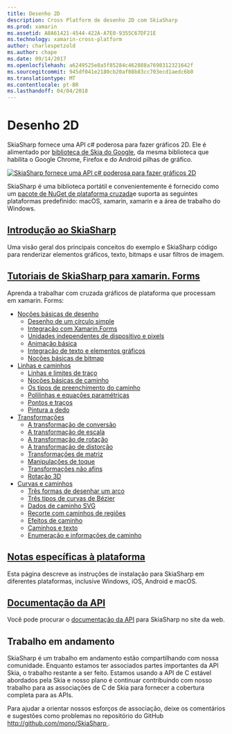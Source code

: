 ```yaml
---
title: Desenho 2D
description: Cross Platform de desenho 2D com SkiaSharp
ms.prod: xamarin
ms.assetid: A8A61421-4544-422A-A7E0-9355C67DF21E
ms.technology: xamarin-cross-platform
author: charlespetzold
ms.author: chape
ms.date: 09/14/2017
ms.openlocfilehash: a6249525e8a5f85284c462888a7698312321642f
ms.sourcegitcommit: 945df041e2180cb20af08b83cc703ecd1aedc6b0
ms.translationtype: MT
ms.contentlocale: pt-BR
ms.lasthandoff: 04/04/2018
---
```

# <a name="2d-drawing"></a>Desenho 2D

SkiaSharp fornece uma API c# poderosa para fazer gráficos 2D. Ele é alimentado por [biblioteca de Skia do Google](http://skia.org), da mesma biblioteca que habilita o Google Chrome, Firefox e do Android pilhas de gráfico.

[![](images/ide-sml.png "SkiaSharp fornece uma API c# poderosa para fazer gráficos 2D")](images/ide.png#lightbox)

SkiaSharp é uma biblioteca portátil e convenientemente é fornecido como um [pacote de NuGet de plataforma cruzada](https://www.nuget.org/packages/SkiaSharp)e suporta as seguintes plataformas predefinido: macOS, xamarin, xamarin e a área de trabalho do Windows.

## <a name="introduction-to-skiasharpgraphics-gamesskiasharpintroductionmd"></a>[Introdução ao SkiaSharp](~/graphics-games/skiasharp/introduction.md)

Uma visão geral dos principais conceitos do exemplo e SkiaSharp código para renderizar elementos gráficos, texto, bitmaps e usar filtros de imagem.

## <a name="skiasharp-tutorials-for-xamarinformsxamarin-formsuser-interfacegraphicsskiasharpindexmd"></a>[Tutoriais de SkiaSharp para xamarin. Forms](~/xamarin-forms/user-interface/graphics/skiasharp/index.md)

Aprenda a trabalhar com cruzada gráficos de plataforma que processam em xamarin. Forms:

- [Noções básicas de desenho](~/xamarin-forms/user-interface/graphics/skiasharp/basics/index.md)
  * [Desenho de um círculo simple](~/xamarin-forms/user-interface/graphics/skiasharp/basics/circle.md)
  * [Integração com Xamarin.Forms](~/xamarin-forms/user-interface/graphics/skiasharp/basics/integration.md)
  * [Unidades independentes de dispositivo e pixels](~/xamarin-forms/user-interface/graphics/skiasharp/basics/pixels.md)
  * [Animação básica](~/xamarin-forms/user-interface/graphics/skiasharp/basics/animation.md)
  * [Integração de texto e elementos gráficos](~/xamarin-forms/user-interface/graphics/skiasharp/basics/text.md)
  * [Noções básicas de bitmap](~/xamarin-forms/user-interface/graphics/skiasharp/basics/bitmaps.md)
- [Linhas e caminhos](~/xamarin-forms/user-interface/graphics/skiasharp/paths/index.md)
  * [Linhas e limites de traço](~/xamarin-forms/user-interface/graphics/skiasharp/paths/lines.md)
  * [Noções básicas de caminho](~/xamarin-forms/user-interface/graphics/skiasharp/paths/paths.md)
  * [Os tipos de preenchimento do caminho](~/xamarin-forms/user-interface/graphics/skiasharp/paths/fill-types.md)
  * [Polilinhas e equações paramétricas](~/xamarin-forms/user-interface/graphics/skiasharp/paths/polylines.md)
  * [Pontos e traços](~/xamarin-forms/user-interface/graphics/skiasharp/paths/dots.md)
  * [Pintura a dedo](~/xamarin-forms/user-interface/graphics/skiasharp/paths/finger-paint.md)
- [Transformações](~/xamarin-forms/user-interface/graphics/skiasharp/transforms/index.md)
  * [A transformação de conversão](~/xamarin-forms/user-interface/graphics/skiasharp/transforms/translate.md)
  * [A transformação de escala](~/xamarin-forms/user-interface/graphics/skiasharp/transforms/scale.md)
  * [A transformação de rotação](~/xamarin-forms/user-interface/graphics/skiasharp/transforms/rotate.md)
  * [A transformação de distorção](~/xamarin-forms/user-interface/graphics/skiasharp/transforms/skew.md)
  * [Transformações de matriz](~/xamarin-forms/user-interface/graphics/skiasharp/transforms/matrix.md)
  * [Manipulações de toque](~/xamarin-forms/user-interface/graphics/skiasharp/transforms/touch.md)
  * [Transformações não afins](~/xamarin-forms/user-interface/graphics/skiasharp/transforms/non-affine.md)
  * [Rotação 3D](~/xamarin-forms/user-interface/graphics/skiasharp/transforms/3d-rotation.md)
- [Curvas e caminhos](~/xamarin-forms/user-interface/graphics/skiasharp/curves/index.md)
  * [Três formas de desenhar um arco](~/xamarin-forms/user-interface/graphics/skiasharp/curves/arcs.md)
  * [Três tipos de curvas de Bézier](~/xamarin-forms/user-interface/graphics/skiasharp/curves/beziers.md)
  * [Dados de caminho SVG](~/xamarin-forms/user-interface/graphics/skiasharp/curves/path-data.md)
  * [Recorte com caminhos de regiões](~/xamarin-forms/user-interface/graphics/skiasharp/curves/clipping.md)
  * [Efeitos de caminho](~/xamarin-forms/user-interface/graphics/skiasharp/curves/effects.md)
  * [Caminhos e texto](~/xamarin-forms/user-interface/graphics/skiasharp/curves/text-paths.md)
  * [Enumeração e informações de caminho](~/xamarin-forms/user-interface/graphics/skiasharp/curves/information.md)

## <a name="platform-specific-notesgraphics-gamesskiasharpplatformmd"></a>[Notas específicas à plataforma](~/graphics-games/skiasharp/platform.md)

Esta página descreve as instruções de instalação para SkiaSharp em diferentes plataformas, inclusive Windows, iOS, Android e macOS.

## <a name="api-documentationhttpsdeveloperxamarincomapinamespaceskiasharp"></a>[Documentação da API](https://developer.xamarin.com/api/namespace/SkiaSharp/)

Você pode procurar o [documentação da API](https://developer.xamarin.com/api/namespace/SkiaSharp/) para SkiaSharp no site da web.

## <a name="work-in-progress"></a>Trabalho em andamento

SkiaSharp é um trabalho em andamento estão compartilhando com nossa comunidade. Enquanto estamos ter associados partes importantes da API Skia, o trabalho restante a ser feito. Estamos usando a API de C estável abordados pela Skia e nosso plano é continuar contribuindo com nosso trabalho para as associações de C de Skia para fornecer a cobertura completa para as APIs.

Para ajudar a orientar nossos esforços de associação, deixe os comentários e sugestões como problemas no repositório do GitHub [ http://github.com/mono/SkiaSharp ](http://github.com/mono/SkiaSharp).

